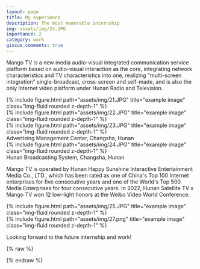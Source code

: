 ```yaml
---
layout: page
title: My experience
description: The most memorable internship
img: assets/img/24.JPG
importance: 2
category: work
giscus_comments: true
---
```


Mango TV is a new media audio-visual integrated communication service platform based on audio-visual interaction as the core, integrating network characteristics and TV characteristics into one, realizing "multi-screen integration" single-broadcast, cross-screen and self-made, and is also the only Internet video platform under Hunan Radio and Television.

<div class="row">
    <div class="col-sm mt-3 mt-md-0">
        {% include figure.html path="assets/img/21.JPG" title="example image" class="img-fluid rounded z-depth-1" %}
    </div>
    <div class="col-sm mt-3 mt-md-0">
        {% include figure.html path="assets/img/22.JPG" title="example image" class="img-fluid rounded z-depth-1" %}
    </div>
    <div class="col-sm mt-3 mt-md-0">
        {% include figure.html path="assets/img/23.JPG" title="example image" class="img-fluid rounded z-depth-1" %}
    </div>
</div>
<div class="caption">
    Advertising Management Center, Changsha, Hunan
</div>
<div class="row">
    <div class="col-sm mt-3 mt-md-0">
        {% include figure.html path="assets/img/24.JPG" title="example image" class="img-fluid rounded z-depth-1" %}
    </div>
</div>
<div class="caption">
    Hunan Broadcasting System, Changsha, Hunan
</div>

Mango TV is operated by Hunan Happy Sunshine Interactive Entertainment Media Co., LTD., which has been rated as one of China's Top 100 Internet enterprises for five consecutive years and one of the World's Top 500 Media Enterprises for four consecutive years. In 2022, Hunan Satellite TV x Mango TV won 12 low-light honors at the Weibo Video World Conference.


<div class="row justify-content-sm-center">
    <div class="col-sm-8 mt-3 mt-md-0">
        {% include figure.html path="assets/img/25.JPG" title="example image" class="img-fluid rounded z-depth-1" %}
    </div>
    <div class="col-sm-4 mt-3 mt-md-0">
        {% include figure.html path="assets/img/27.png" title="example image" class="img-fluid rounded z-depth-1" %}
    </div>
</div>
<div class="caption">
</div>

Looking forward to the future internship and work!

{% raw %}

{% endraw %}
